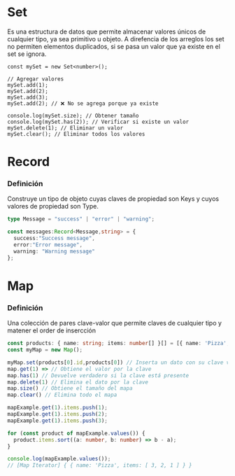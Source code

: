# Set
Es una estructura de datos que permite almacenar valores únicos de cualquier tipo, ya sea primitivo u objeto. A direfencia de los arreglos los set no permiten elementos duplicados, si se pasa un valor que ya existe en el set se ignora.

```typescrip
const mySet = new Set<number>();

// Agregar valores
mySet.add(1);
mySet.add(2);
mySet.add(3);
mySet.add(2); // ❌ No se agrega porque ya existe

console.log(mySet.size); // Obtener tamaño
console.log(mySet.has(2)); // Verificar si existe un valor 
mySet.delete(1); // Eliminar un valor
mySet.clear(); // Eliminar todos los valores
```

# Record
### Definición
Construye un tipo de objeto cuyas claves de propiedad son Keys y cuyos valores de propiedad son Type.

```typescript
type Message = "success" | "error" | "warning";

const messages:Record<Message,string> = {
  success:"Success message",
  error:"Error message",
  warning: "Warning message"
};

```

# Map
### Definición
Una colección de pares clave-valor que permite claves de cualquier tipo y matener el order de insercción

```typescript
const products: { name: string; items: number[] }[] = [{ name: 'Pizza', items: [] }];
const myMap = new Map();

myMap.set(products[0].id,products[0]) // Inserta un dato con su clave valor
map.get(1) => // Obtiene el valor por la clave
map.has(1) // Devuelve verdadero si la clave está presente
map.delete(1) // Elimina el dato por la clave
map.size() // Obtiene el tamaño del mapa
map.clear() // Elimina todo el mapa

mapExample.get(1).items.push(1);
mapExample.get(1).items.push(2);
mapExample.get(1).items.push(3);

for (const product of mapExample.values()) {
  product.items.sort((a: number, b: number) => b - a);
}

console.log(mapExample.values());
// [Map Iterator] { { name: 'Pizza', items: [ 3, 2, 1 ] } }

```
